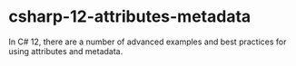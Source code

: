 # csharp-12-attributes-metadata
 In C# 12, there are a number of advanced examples and best practices for using attributes and metadata.
